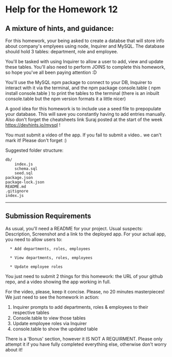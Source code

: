 # Help for the Homework 12

## A mixture of hints, and guidance:

For this homework, your being asked to create a databse that will store info about company's emplyees using node, Inquirer and MySQL. The database should hold 3 tables: department, role and employee.

You'll be tasked with using Inquirer to allow a user to add, view and update these tables. You'll also need to perform JOINS to complete this homework, so hope you've all been paying attention :D

You'll use the MySQL npm package to connect to your DB, Inquirer to interact with it via the terminal, and the npm package console.table ( npm install console.table ) to print the tables to the terminal (there is an inbuilt console.table but the npm version formats it a little nicer)

A good idea for this homework is to include use a seed file to prepopulate your database. This will save you constantly having to add entries manually. Also don't forget the cheatsheets link Suraj posted at the start of the week https://devhints.io/mysql !

You must submit a video of the app. If you fail to submit a video.. we can't mark it! Please don't forget :) 

Suggested folder structure:

```
db/
    index.js
    schema.sql
    seed.sql
package.json
package-lock.json
README.md
.gitignore
index.js

```

---


## Submission Requirements

As usual, you'll need a README for your project. Usual suspects: Description, Screenshot and a link to the deployed app. For your actual app, you need to allow users to:

```
  * Add departments, roles, employees

  * View departments, roles, employees

  * Update employee roles
```

You just need to submit 2 things for this homework: the URL of your github repo, and a video showing the app working in full.

For the video, please, keep it concise. Please, no 20 minutes masterpieces! We just need to see the homework in action:
1. Inquirer prompts to add departments, roles & employees to their respective tables
2. Console.table to view those tables
3. Update employee roles via Inquirer
4. console.table to show the updated table


There is a 'Bonus' section, however it IS NOT A REQUIRMENT. Please only attempt it if you have fully completed everything else, otherwise don't worry about it!
